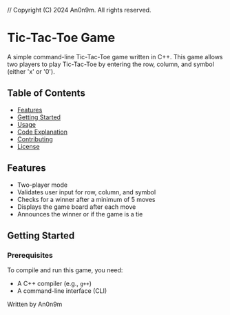 // Copyright (C) 2024 An0n9m. All rights reserved.
# Tic-Tac-Toe Game

A simple command-line Tic-Tac-Toe game written in C++. This game allows two players to play Tic-Tac-Toe by entering the row, column, and symbol (either 'x' or '0').

## Table of Contents

- [Features](#features)
- [Getting Started](#getting-started)
- [Usage](#usage)
- [Code Explanation](#code-explanation)
- [Contributing](#contributing)
- [License](#license)

## Features

- Two-player mode
- Validates user input for row, column, and symbol
- Checks for a winner after a minimum of 5 moves
- Displays the game board after each move
- Announces the winner or if the game is a tie

## Getting Started

### Prerequisites

To compile and run this game, you need:

- A C++ compiler (e.g., `g++`)
- A command-line interface (CLI)

Written by An0n9m
